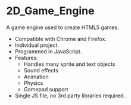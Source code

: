 # 2D_Game_Engine
A game engine used to create HTML5 games.

* Compatible with Chrome and Firefox.
* Individual project.
* Programmed in JavaScript.
* Features:
  * Handles many sprite and text objects
  * Sound effects
  * Animation
  * Physics
  * Gamepad support
* Single JS file, no 3rd party libraries required.

